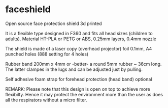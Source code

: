 # faceshield
Open source face protection shield 3d printed

It is a flexible type designed in F360 and fits all head sizes (children to adults). 
Material HT-PLA or PETG or ABS, 0.25mm layers, 0.4mm nozzle 

The shield is made of a laser copy (overhead projector) foil 0.1mm, A4 punched holes (888 setting for 4 holes)

Rubber band 200mm x 4mm or -better- a round 5mm rubber ~ 36cm long. The latter clampes in the lugs and can be adjusted just by pulling.

Self adhesive foam strap for forehead protection (head band) optional

REMARK: Please note that this design is open on top to achieve more flexibilty. Hence it may protect the environment more than the user as does all the respirators without a micro filter.

